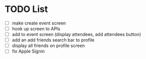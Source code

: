 # TODO List

- [ ] make create event screen
- [ ] hook up screen to APIs
- [ ] add to event screen (display attendees, add attendees button)
- [ ] add an add friends search bar to profile
- [ ] display all friends on profile screen
- [ ] fix Apple Signin
